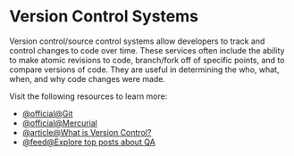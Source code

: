# Version Control Systems

Version control/source control systems allow developers to track and control changes to code over time. These services often include the ability to make atomic revisions to code, branch/fork off of specific points, and to compare versions of code. They are useful in determining the who, what, when, and why code changes were made.

Visit the following resources to learn more:

- [@official@Git](https://git-scm.com/)
- [@official@Mercurial](https://www.mercurial-scm.org/)
- [@article@What is Version Control?](https://www.atlassian.com/git/tutorials/what-is-version-control)
- [@feed@Explore top posts about QA](https://app.daily.dev/tags/qa?ref=roadmapsh)
